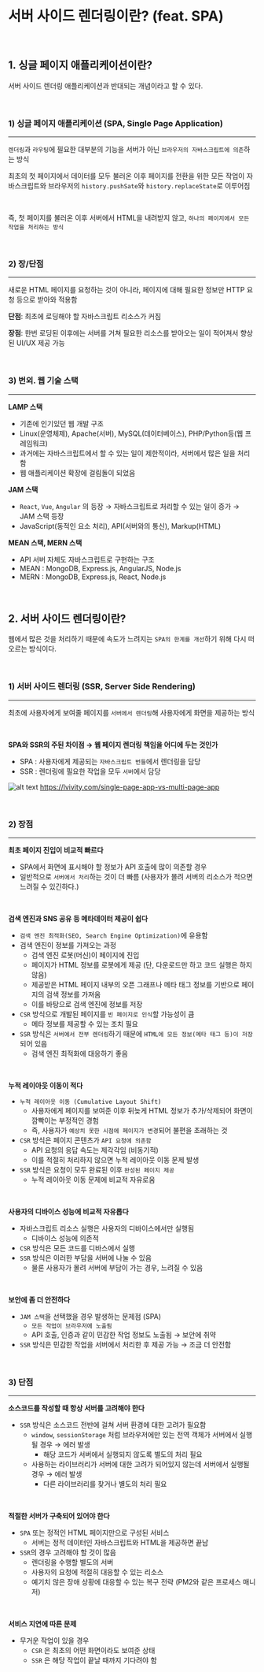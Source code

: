 # 서버 사이드 렌더링이란? (feat. SPA)

<br>

## 1. 싱글 페이지 애플리케이션이란?

서버 사이드 렌더링 애플리케이션과 반대되는 개념이라고 할 수 있다.

<br>

### 1) 싱글 페이지 애플리케이션 (SPA, Single Page Application)

---

`렌더링`과 `라우팅`에 필요한 대부분의 기능을 서버가 아닌 `브라우저의 자바스크립트에 의존`하는 방식

최초의 첫 페이지에서 데이터를 모두 불러온 이후 페이지를 전환을 위한 모든 작업이 자바스크립트와 브라우저의 `history.pushSate`와 `history.replaceState`로 이루어짐

<br>

즉, 첫 페이지를 불러온 이후 서버에서 HTML을 내려받지 않고, `하나의 페이지에서 모든 작업을 처리하는 방식`

<br>

### 2) 장/단점

---

새로운 HTML 페이지를 요청하는 것이 아니라, 페이지에 대해 필요한 정보만 HTTP 요청 등으로 받아와 적용함

**단점**: 최초에 로딩해야 할 자바스크립트 리소스가 커짐

**장점**: 한번 로딩된 이후에는 서버를 거쳐 필요한 리소스를 받아오는 일이 적어져서 향상된 UI/UX 제공 가능

<br>

### 3) 번외. 웹 기술 스택

---

**LAMP 스택**

- 기존에 인기있던 웹 개발 구조
- Linux(운영체제), Apache(서버), MySQL(데이터베이스), PHP/Python등(웹 프레임워크)
- 과거에는 자바스크립트에서 할 수 있는 일이 제한적이라, 서버에서 많은 일을 처리함
- 웹 애플리케이션 확장에 걸림돌이 되었음

**JAM 스택**

- `React`, `Vue`, `Angular` 의 등장 → 자바스크립트로 처리할 수 있는 일이 증가 → JAM 스택 등장
- JavaScript(동적인 요소 처리), API(서버와의 통신), Markup(HTML)

**MEAN 스택, MERN 스택**

- API 서버 자체도 자바스크립트로 구현하는 구조
- MEAN : MongoDB, Express.js, AngularJS, Node.js
- MERN : MongoDB, Express.js, React, Node.js

<br>

## 2. 서버 사이드 렌더링이란?

웹에서 많은 것을 처리하기 때문에 속도가 느려지는 `SPA의 한계를 개선`하기 위해 다시 떠오르는 방식이다.

<br>

### 1) 서버 사이드 렌더링 (SSR, Server Side Rendering)

---

최초에 사용자에게 보여줄 페이지를 `서버에서 렌더링`해 사용자에게 화면을 제공하는 방식

<br>

**SPA와 SSR의 주된 차이점 → 웹 페이지 렌더링 책임을 어디에 두는 것인가**

- SPA : 사용자에게 제공되는 `자바스크립트 번들`에서 렌더링을 담당
- SSR : 렌더링에 필요한 작업을 모두 `서버`에서 담당


![alt text](<스크린샷 2024-05-22 오후 11.28.11.png>)
https://lvivity.com/single-page-app-vs-multi-page-app

<br>

### 2) 장점

---

**최초 페이지 진입이 비교적 빠르다**

- SPA에서 화면에 표시해야 할 정보가 API 호출에 많이 의존할 경우
- 일반적으로 `서버에서 처리`하는 것이 더 빠름 (사용자가 몰려 서버의 리소스가 적으면 느려질 수 있긴하다.)

<br>

**검색 엔진과 SNS 공유 등 메타데이터 제공이 쉽다**

- `검색 엔진 최적화(SEO, Search Engine Optimization)`에 유용함
- 검색 엔진이 정보를 가져오는 과정
    - 검색 엔진 로봇(머신)이 페이지에 진입
    - 페이지가 HTML 정보를 로봇에게 제공 (단, 다운로드만 하고 코드 실행은 하지 않음)
    - 제공받은 HTML 페이지 내부의 오픈 그래프나 메타 태그 정보를 기반으로 페이지의 검색 정보를 가져옴
    - 이를 바탕으로 검색 엔진에 정보를 저장
- `CSR` 방식으로 개발된 페이지를 `빈 페이지로 인식`할 가능성이 큼
    - 메타 정보를 제공할 수 있는 조치 필요
- `SSR` 방식은 `서버에서 전부 렌더링`하기 때문에 `HTML에 모든 정보(메타 태그 등)이 저장`되어 있음
    - 검색 엔진 최적화에 대응하기 좋음

<br>

**누적 레이아웃 이동이 적다**

- `누적 레이아웃 이동 (Cumulative Layout Shift)`
    - 사용자에게 페이지를 보여준 이후 뒤늦게 HTML 정보가 추가/삭제되어 화면이 깜빡이는 부정적인 경험
    - 즉, 사용자가 `예상치 못한 시점에 페이지가 변경`되어 불편을 초래하는 것
- `CSR` 방식은 페이지 콘텐츠가 `API 요청에 의존함`
    - API 요청의 응답 속도는 제각각임 (비동기적)
    - 이를 적절히 처리하지 않으면 누적 레이아웃 이동 문제 발생
- `SSR` 방식은 요청이 모두 완료된 이후 `완성된 페이지 제공`
    - 누적 레이아웃 이동 문제에 비교적 자유로움

<br>

**사용자의 디바이스 성능에 비교적 자유롭다**

- 자바스크립트 리소스 실행은 사용자의 디바이스에서만 실행됨
    - 디바이스 성능에 의존적
- `CSR` 방식은 모든 코드를 디바스에서 실행
- `SSR` 방식은 이러한 부담을 서버에 나눌 수 있음
    - 물론 사용자가 몰려 서버에 부담이 가는 경우, 느려질 수 있음

<br>

**보안에 좀 더 안전하다**

- `JAM 스택`을 선택했을 경우 발생하는 문제점 (SPA)
    - `모든 작업이 브라우저에 노출됨`
    - API 호출, 인증과 같이 민감한 작업 정보도 노출됨 → 보안에 취약
- `SSR` 방식은 민감한 작업을 서버에서 처리한 후 제공 가능 → 조금 더 안전함

<br>

### 3) 단점

---

**소스코드를 작성할 때 항상 서버를 고려해야 한다**

- `SSR` 방식은 소스코드 전반에 걸쳐 서버 환경에 대한 고려가 필요함
    - `window`, `sessionStorage` 처럼 브라우저에만 있는 전역 객체가 서버에서 실행될 경우 → 에러 발생
        - 해당 코드가 서버에서 실행되지 않도록 별도의 처리 필요
    - 사용하는 라이브러리가 서버에 대한 고려가 되어있지 않는데 서버에서 실행될 경우 → 에러 발생
        - 다른 라이브러리를 찾거나 별도의 처리 필요

<br>

**적절한 서버가 구축되어 있어야 한다**

- `SPA` 또는 정적인 HTML 페이지만으로 구성된 서비스
    - 서버는 정적 데이터인 자바스크립트와 HTML을 제공하면 끝남
- `SSR`의 경우 고려해야 할 것이 많음
    - 렌더링을 수행할 별도의 서버
    - 사용자의 요청에 적절히 대응할 수 있는 리소스
    - 예기치 않은 장애 상황에 대응할 수 있는 복구 전략 (PM2와 같은 프로세스 매니저)

<br>

**서비스 지연에 따른 문제**

- 무거운 작업이 있을 경우
    - `CSR` 은 최초의 어떤 화면이라도 보여준 상태
    - `SSR` 은 해당 작업이 끝날 때까지 기다려야 함